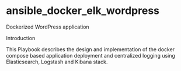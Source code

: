 # ansible_docker_elk_wordpress
Dockerized WordPress application

Introduction

This Playbook describes the design and implementation of the docker compose based application deployment and centralized logging using Elasticsearch, Logstash and Kibana stack.
